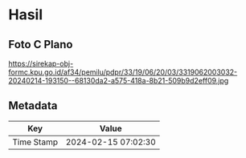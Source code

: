 # Hasil

## Foto C Plano

https://sirekap-obj-formc.kpu.go.id/af34/pemilu/pdpr/33/19/06/20/03/3319062003032-20240214-193150--68130da2-a575-418a-8b21-509b9d2eff09.jpg


## Metadata

| Key        | Value               |
| ---------- | ------------------- |
| Time Stamp | 2024-02-15 07:02:30 |



